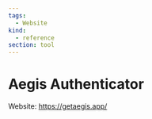 ```yaml
---
tags:
  - Website
kind:
  - reference
section: tool
---
```


# Aegis Authenticator

Website: <https://getaegis.app/>

